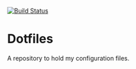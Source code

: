 [![Build Status](https://travis-ci.org/djzager/dotfiles.svg?branch=master)](https://travis-ci.org/djzager/dotfiles)

# Dotfiles

A repository to hold my configuration files.
